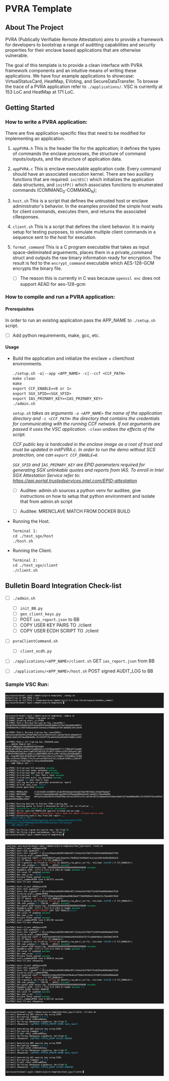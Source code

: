 # PVRA Template

<!-- ABOUT THE PROJECT -->
## About The Project

PVRA (Publically Verifiable Remote Attestation) aims to provide a framework for developers to bootstrap a range of auditting capabilities and security properties for their enclave based applications that are otherwise vulnerable.

The goal of this template is to provide a clean interface with PVRA framework components and an intuitive means of writing these applications. We have four example applications to showcase: VirtualStatusCard, HeatMap, EVoting, and SecureDataTransfer. To browse the trace of a PVRA application refer to ```./applications/```. VSC is currently at 153 LoC and HeatMap at 171 LoC.

## Getting Started

### How to write a PVRA application:

There are five application-specific files that need to be modified for implementing an application.

1. ```appPVRA.h``` This is the header file for the application; it defines the types of commands the enclave processes, the structure of command inputs/outputs, and the structure of application data.

2. ```appPVRA.c``` This is enclave executable application code. Every command should have an associated execution kernel. There are two auxillary functions that are required: ```initES()``` which initializes the application data structures, and ```initFP()``` which associates functions to enumerated commands (COMMAND<sub>0</sub>-COMMAND<sub>N</sub>);

3. ```host.sh``` This is a script that defines the untrusted host or enclave administrator's behavior. In the examples provided the simple host waits for client commands, executes them, and returns the associated cResponses.

4. ```client.sh``` This is a script that defines the client behavior. It is mainly setup for testing purposes, to simulate multiple client commands in a sequence sent to the host for execution.

5. ```format_command``` This is a C program executable that takes as input space-deliminated arguements, places them in a private_command struct and outputs the raw binary information ready for encryption. The result is fed to the ```encrypt_command``` executable which AES-128-GCM encrypts the binary file.

    - [ ] The reason this is currently in C was because ```openssl enc``` does not support AEAD for aes-128-gcm



### How to compile and run a PVRA application:


#### Prerequisites

In order to run an existing application pass the APP_NAME to ```./setup.sh``` script.

- [ ] Add python requirements, make, gcc, etc.


#### Usage

* Build the application and initialize the enclave + client/host environments. 
	```
	./setup.sh -a|--app <APP_NAME> -c|--ccf <CCF_PATH>
	make clean
	make
	export CCF_ENABLE=<0 or 1>
	export SGX_SPID=<SGX_SPID>
	export IAS_PRIMARY_KEY=<IAS_PRIMARY_KEY>
	./admin.sh
	```
	_```setup.sh``` takes as arguments ```-a <APP_NAME>``` the name of the application directory and ```-c <CCF_PATH>``` the directory that contains the credentials for communicating with the running CCF network. If not arguments are passed it uses the VSC application. ```-clean``` undoes the effects of the script._

	_CCF public key is hardcoded in the enclave image as a root of trust and must be updated in initPVRA.c. In order to run the demo without SCS protection, one can ```export CCF_ENABLE=0```._

	_```SGX_SPID``` and ```IAS_PRIMARY_KEY``` are EPID parameters required for generating SGX  *unlinkable* quotes and reports from IAS. To enroll in Intel SGX Attestation Service refer to: https://api.portal.trustedservices.intel.com/EPID-attestation_

	- [ ]  Auditee: admin.sh sources a python venv for auditee, give instructions on how to setup that python environment and isolate that from admin.sh script

	- [ ]  Auditee: MRENCLAVE MATCH FROM DOCKER BUILD


* Running the Host.
	```
	Terminal 1:
	cd ./test_sgx/host
	./host.sh
	```

* Running the Client.
	```
	Terminal 2:
	cd ./test_sgx/client
	./client.sh
	```



## Bulletin Board Integration Check-list

- [ ] ```./admin.sh``` 
	- [ ] ```init_BB.py```
	- [ ] ```gen_client_keys.py```
	- [ ] POST ```ias_report.json``` to BB
	- [ ] COPY USER KEY PAIRS TO ./client
	- [ ] COPY USER ECDH SCRIPT TO ./client

- [ ] ```pvraClientCommand.sh``` 
	- [ ] ```client_ecdh.py```


- [ ] ```./applications/<APP_NAME>/client.sh``` GET ```ias_report.json``` from BB

- [ ] ```./applications/<APP_NAME>/host.sh``` POST signed AUDIT_LOG to BB


### Sample VSC Run:

![alt text](./readme/setup.png)

![alt text](./readme/admin.png)

![alt text](./readme/host.png)

![alt text](./readme/client.png)


